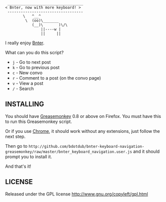      __________________________________
    < Bnter, now with more keyboard! >
     ----------------------------------
            \   ^__^
             \  (oo)\_______
                (__)\       )\/\
                    ||----w |
                    ||     ||

I really enjoy [Bnter](http://bnter.com/).

What can you do this script?

* `j` - Go to next post
* `k` - Go to previous post
* `c` - New convo
* `r` - Comment to a post (on the convo page)
* `v` - View a post
* `/` - Search

INSTALLING
----------

You should have [Greasemonkey](http://www.greasespot.net/) 0.8 or above on
Firefox. You must have this to run this Greasemonkey script.

Or if you use [Chrome](http://www.google.com/chrome), it should work without
any extensions, just follow the next step.

Then go to `http://github.com/bdotdub/bnter-keyboard-navigation-greasemonkey/raw/master/bnter_keyboard_navigation.user.js`
and it should prompt you to install it.

And that's it!


LICENSE
-------

Released under the GPL license
http://www.gnu.org/copyleft/gpl.html
